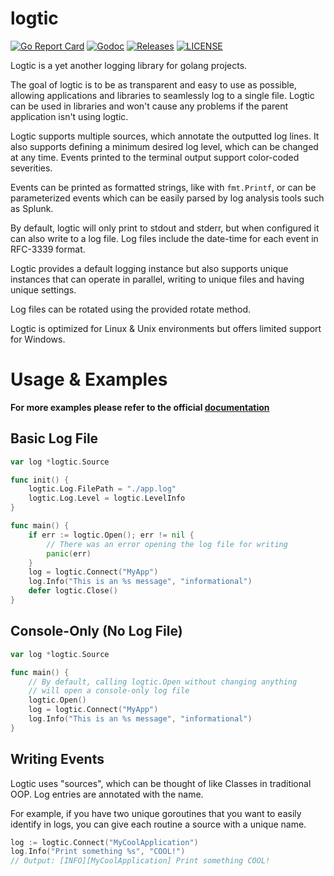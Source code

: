 # logtic

[![Go Report Card](https://goreportcard.com/badge/github.com/ecnepsnai/logtic?style=flat-square)](https://goreportcard.com/report/github.com/ecnepsnai/logtic)
[![Godoc](https://img.shields.io/badge/go-documentation-blue.svg?style=flat-square)](https://pkg.go.dev/github.com/ecnepsnai/logtic)
[![Releases](https://img.shields.io/github/release/ecnepsnai/logtic/all.svg?style=flat-square)](https://github.com/ecnepsnai/logtic/releases)
[![LICENSE](https://img.shields.io/github/license/ecnepsnai/logtic.svg?style=flat-square)](https://github.com/ecnepsnai/logtic/blob/main/LICENSE)

Logtic is a yet another logging library for golang projects.

The goal of logtic is to be as transparent and easy to use as possible, allowing applications and libraries to
seamlessly log to a single file. Logtic can be used in libraries and won't cause any problems if the parent
application isn't using logtic.

Logtic supports multiple sources, which annotate the outputted log lines. It also supports defining a minimum
desired log level, which can be changed at any time. Events printed to the terminal output support color-coded
severities.

Events can be printed as formatted strings, like with `fmt.Printf`, or can be parameterized events which can be
easily parsed by log analysis tools such as Splunk.

By default, logtic will only print to stdout and stderr, but when configured it can also write to a log file. Log
files include the date-time for each event in RFC-3339 format.

Logtic provides a default logging instance but also supports unique instances that can operate in parallel, writing
to unique files and having unique settings.

Log files can be rotated using the provided rotate method.

Logtic is optimized for Linux & Unix environments but offers limited support for Windows.

# Usage & Examples

**For more examples please refer to the official [documentation](https://pkg.go.dev/github.com/ecnepsnai/logtic)**

## Basic Log File

```go
var log *logtic.Source

func init() {
    logtic.Log.FilePath = "./app.log"
    logtic.Log.Level = logtic.LevelInfo
}

func main() {
    if err := logtic.Open(); err != nil {
        // There was an error opening the log file for writing
        panic(err)
    }
    log = logtic.Connect("MyApp")
    log.Info("This is an %s message", "informational")
    defer logtic.Close()
}
```

## Console-Only (No Log File)

```go
var log *logtic.Source

func main() {
    // By default, calling logtic.Open without changing anything
    // will open a console-only log file
    logtic.Open()
    log = logtic.Connect("MyApp")
    log.Info("This is an %s message", "informational")
}
```

## Writing Events

Logtic uses "sources", which can be thought of like Classes in traditional OOP. Log entries are annotated with the
name.

For example, if you have two unique goroutines that you want to easily identify in logs, you can give each routine
a source with a unique name.

```go
log := logtic.Connect("MyCoolApplication")
log.Info("Print something %s", "COOL!")
// Output: [INFO][MyCoolApplication] Print something COOL!
```
